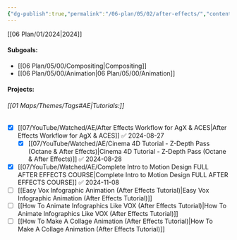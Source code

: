 ```yaml
---
{"dg-publish":true,"permalink":"/06-plan/05/02/after-effects/","contentClasses":"daily page-cyan Wednesday page-cyan","tags":["goal"],"noteIcon":"","created":"2025-01-21T01:20:17.380+10:00","updated":"2025-01-28T04:27:39.594+10:00"}
---
```


[[06 Plan/01/2024\|2024]]
#### Subgoals:
- [[06 Plan/05/00/Compositing\|Compositing]]
- [[06 Plan/05/00/Animation\|06 Plan/05/00/Animation]]
#### Projects:
###### [[01 Maps/Themes/Tags#AE\|Tutorials:]]
- [x] [[07/YouTube/Watched/AE/After Effects Workflow for AgX & ACES\|After Effects Workflow for AgX & ACES]] ✅ 2024-08-27
	- [x] [[07/YouTube/Watched/AE/Cinema 4D Tutorial - Z-Depth Pass (Octane & After Effects)\|Cinema 4D Tutorial - Z-Depth Pass (Octane & After Effects)]] ✅ 2024-08-28
- [x] [[07/YouTube/Watched/AE/Complete Intro to Motion Design  FULL AFTER EFFECTS COURSE\|Complete Intro to Motion Design  FULL AFTER EFFECTS COURSE]] ✅ 2024-11-08
- [ ] [[Easy Vox Infographic Animation (After Effects Tutorial)\|Easy Vox Infographic Animation (After Effects Tutorial)]]
- [ ] [[How To Animate Infographics Like VOX (After Effects Tutorial)\|How To Animate Infographics Like VOX (After Effects Tutorial)]]
- [ ] [[How To Make A Collage Animation (After Effects Tutorial)\|How To Make A Collage Animation (After Effects Tutorial)]]
